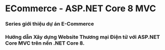 # ECommerce - ASP.NET Core 8 MVC

### Series giới thiệu dự án E-Commerce

### Hướng dẫn Xây dựng Website Thương mại Điện tử với ASP.NET Core MVC trên nền .NET Core 8.
